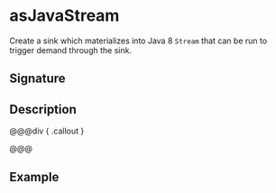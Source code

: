 # asJavaStream

Create a sink which materializes into Java 8 `Stream` that can be run to trigger demand through the sink.

## Signature

## Description



@@@div { .callout }

@@@

## Example

